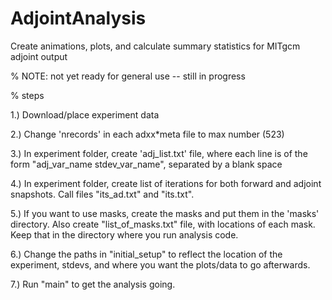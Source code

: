 # AdjointAnalysis
Create animations, plots, and calculate summary statistics for MITgcm adjoint output

% NOTE: not yet ready for general use -- still in progress

% steps

1.) Download/place experiment data

2.) Change 'nrecords' in each adxx*meta file to max number (523) 
 
3.) In experiment folder, create 'adj_list.txt' file, where
    each line is of the form "adj_var_name stdev_var_name", 
    separated by a blank space 

4.) In experiment folder, create list of iterations for both 
    forward and adjoint snapshots. Call files "its_ad.txt" and "its.txt".

5.) If you want to use masks, create the masks and put them in the 'masks' 
    directory. Also create "list_of_masks.txt" file, with locations of 
    each mask. Keep that in the directory where you run analysis code.

6.) Change the paths in "initial_setup" to reflect the location of the 
    experiment, stdevs, and where you want the plots/data to go afterwards.

7.) Run "main" to get the analysis going.
